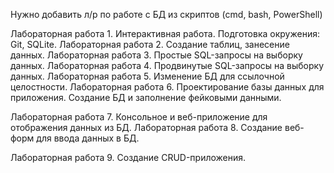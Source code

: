 Нужно добавить л/р по работе с БД из скриптов (cmd, bash, PowerShell)

Лабораторная работа 1. Интерактивная работа. Подготовка окружения: Git, SQLite. 
Лабораторная работа 2. Создание таблиц, занесение данных. 
Лабораторная работа 3. Простые SQL-запросы на выборку данных.
Лабораторная работа 4. Продвинутые SQL-запросы на выборку данных.
Лабораторная работа 5. Изменение БД для ссылочной целостности.
Лабораторная работа 6. Проектирование базы данных для приложения. Создание БД и заполнение фейковыми данными.

Лабораторная работа 7. Консольное и веб-приложение для отображения данных из БД.
Лабораторная работа 8. Создание веб-форм для ввода данных в БД.

Лабораторная работа 9. Создание CRUD-приложения.
